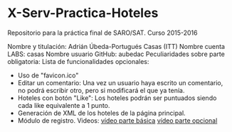 # X-Serv-Practica-Hoteles
Repositorio para la práctica final de SARO/SAT. Curso 2015-2016

Nombre y titulación: Adrián Úbeda-Portugués Casas (ITT)
Nombre cuenta LABS: casas
Nombre usuario GitHub: aubedac
Peculiaridades sobre parte obligatoria:
Lista de funcionalidades opcionales:
  - Uso de "favicon.ico"
  - Editar un comentario: Una vez un usuario haya escrito un comentario, no podrá escribir otro, pero si modificará el que ya tenía.
  - Hoteles con botón "Like": Los hoteles podrán ser puntuados siendo cada like equivalente a 1 punto.
  - Generación de XML de los hoteles de la página principal.
  - Módulo de registro.
Videos:
[vídeo parte básica](https://vimeo.com/171947214)
[vídeo parte opcional](https://vimeo.com/171947215)
